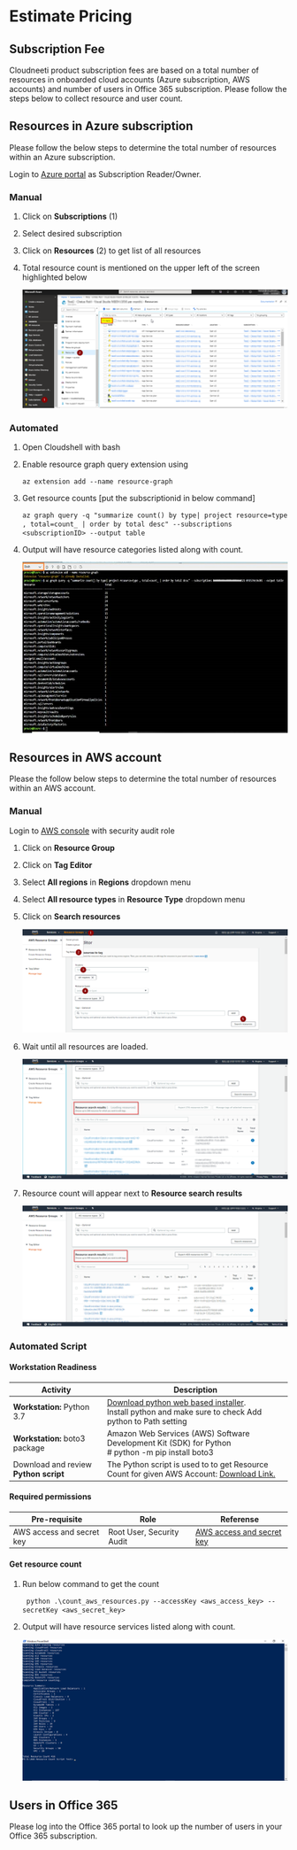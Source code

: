 Estimate Pricing
=====================

Subscription Fee 
----------------------

Cloudneeti product subscription fees are based on a total number of resources in
onboarded cloud accounts (Azure subscription, AWS accounts) and number of users
in Office 365 subscription. Please follow the steps below to collect resource
and user count.

Resources in Azure subscription
-------------------------------

Please follow the below steps to determine the total number of resources within
an Azure subscription.

Login to [Azure portal](https://portal.azure.com) as Subscription Reader/Owner.

### Manual 

1.  Click on **Subscriptions** (1)

2.  Select desired subscription

3.  Click on **Resources** (2) to get list of all resources

4.  Total resource count is mentioned on the upper left of the screen
    highlighted below

    ![Azure Resources](.././images/Subscribe/Azure_Resources.png#thumbnail)

### Automated 

1.	Open Cloudshell with bash

2.	Enable resource graph query extension using 

        az extension add --name resource-graph

3.	Get resource counts [put the subscriptionid in below command]

        az graph query -q "summarize count() by type| project resource=type , total=count_ | order by total desc" --subscriptions <subscriptionID> --output table

4.	Output will have resource categories listed along with count.

    ![Azure Resources](.././images/azureMarketplace/Azure_Resource_Count_Auot.png#thumbnail)



Resources in AWS account
------------------------

Please the follow below steps to determine the total number of resources within
an AWS account.

### Manual 
Login to [AWS console](https://console.aws.amazon.com) with security audit role

1.  Click on **Resource Group**

2.  Click on **Tag Editor**

3.  Select **All regions** in **Regions** dropdown menu

4.  Select **All resource types** in **Resource Type** dropdown menu

5.  Click on **Search resources**

	![AWS Resources](.././images/Subscribe/AWS_Resources.png#thumbnail)

6.  Wait until all resources are loaded.

    ![AWS Resources](.././images/Subscribe/Loading_Resources.png#thumbnail)

7.  Resource count will appear next to **Resource search results**

    ![AWS Resources](.././images/Subscribe/Resource_Search_Result.png#thumbnail)


### Automated Script

#### Workstation Readiness

| **Activity**                                        | **Description**                                                                                                                                                                             |
|-----------------------------------------------------|---------------------------------------------------------------------------------------------------------------------------------------------------------------------------------------------|
| **Workstation:** Python 3.7                       | [Download python web based installer](https://www.python.org/downloads/).</br> Install python and make sure to check Add python to Path setting|
| **Workstation:** boto3 package | Amazon Web Services (AWS) Software Development Kit (SDK) for Python </br> # python -m pip install boto3 |
| Download and review **Python script**  | The Python script is used to to get Resource Count for given AWS Account: [Download Link.](https://raw.githubusercontent.com/Cloudneeti/docs_cloudneeti/master/scripts/count_aws_resources.py) |

#### Required permissions

| **Pre-requisite**       |      **Role**          |  **Referense**
|-------------------------|------------------------|------------------------|
|AWS access and secret key| Root User, Security Audit| [AWS access and secret key](https://docs.aws.amazon.com/IAM/latest/UserGuide/id_credentials_access-keys.html#Using_CreateAccessKey)|


#### Get resource count
1. Run below command to get the count

        python .\count_aws_resources.py --accessKey <aws_access_key> --secretKey <aws_secret_key>

2. Output will have resource services listed along with count.

    ![AWS Resources](.././images/azureMarketplace/AWS_Resource_Count_Script_OP.png#thumbnail)


Users in Office 365
-------------------------

Please log into the Office 365 portal to look up the number of users in your
Office 365 subscription.
